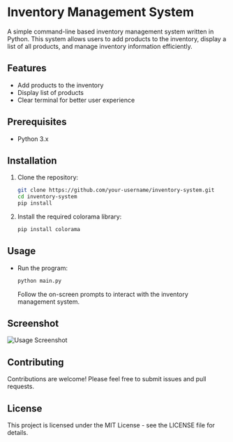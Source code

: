# Inventory Management System

A simple command-line based inventory management system written in Python.
This system allows users to add products to the inventory,
display a list of all products, and manage inventory information efficiently.

## Features

- Add products to the inventory
- Display list of products
- Clear terminal for better user experience

## Prerequisites

- Python 3.x

## Installation

1. Clone the repository:

   ```bash
   git clone https://github.com/your-username/inventory-system.git
   cd inventory-system
   pip install 
   ```
2. Install the required colorama library:

   ```bash
   pip install colorama
   ```

## Usage

- Run the program:

  ```bash
  python main.py
  ```
  Follow the on-screen prompts to interact with the inventory management system.

## Screenshot
![Usage Screenshot]()
  
## Contributing
Contributions are welcome! Please feel free to submit issues and pull requests.

## License
This project is licensed under the MIT License - see the LICENSE file for details.
